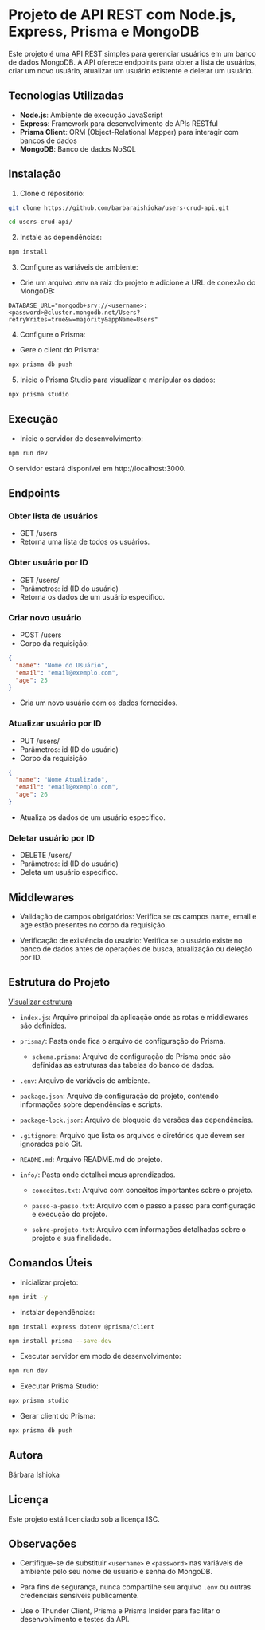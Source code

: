 # Projeto de API REST com Node.js, Express, Prisma e MongoDB

Este projeto é uma API REST simples para gerenciar usuários em um banco de dados MongoDB. A API oferece endpoints para obter a lista de usuários, criar um novo usuário, atualizar um usuário existente e deletar um usuário.

## Tecnologias Utilizadas

- **Node.js**: Ambiente de execução JavaScript
- **Express**: Framework para desenvolvimento de APIs RESTful
- **Prisma Client**: ORM (Object-Relational Mapper) para interagir com bancos de dados
- **MongoDB**: Banco de dados NoSQL

## Instalação

1. Clone o repositório:

```bash
git clone https://github.com/barbaraishioka/users-crud-api.git

cd users-crud-api/
```

2. Instale as dependências:

```bash
npm install
```

3. Configure as variáveis de ambiente:

- Crie um arquivo .env na raiz do projeto e adicione a URL de conexão do MongoDB:

```env
DATABASE_URL="mongodb+srv://<username>:<password>@cluster.mongodb.net/Users?retryWrites=true&w=majority&appName=Users"
```

4. Configure o Prisma:

- Gere o client do Prisma:

```bash
npx prisma db push
```

5. Inicie o Prisma Studio para visualizar e manipular os dados:

```bash
npx prisma studio
```

## Execução

- Inicie o servidor de desenvolvimento:

```bash
npm run dev
```

O servidor estará disponível em http://localhost:3000.

## Endpoints

### Obter lista de usuários

- GET /users
- Retorna uma lista de todos os usuários.

### Obter usuário por ID

- GET /users/
- Parâmetros: id (ID do usuário)
- Retorna os dados de um usuário específico.

### Criar novo usuário

- POST /users
- Corpo da requisição:

```json
{
  "name": "Nome do Usuário",
  "email": "email@exemplo.com",
  "age": 25
}
```

- Cria um novo usuário com os dados fornecidos.

### Atualizar usuário por ID

- PUT /users/
- Parâmetros: id (ID do usuário)
- Corpo da requisição

```json
{
  "name": "Nome Atualizado",
  "email": "email@exemplo.com",
  "age": 26
}
```

- Atualiza os dados de um usuário específico.

### Deletar usuário por ID

- DELETE /users/
- Parâmetros: id (ID do usuário)
- Deleta um usuário específico.

## Middlewares

- Validação de campos obrigatórios: Verifica se os campos name, email e age estão presentes no corpo da requisição.

- Verificação de existência do usuário: Verifica se o usuário existe no banco de dados antes de operações de busca, atualização ou deleção por ID.

## Estrutura do Projeto

[Visualizar estrutura](./directory_structure.md)

- `index.js`: Arquivo principal da aplicação onde as rotas e middlewares são definidos.

- `prisma/`: Pasta onde fica o arquivo de configuração do Prisma.

  - `schema.prisma`: Arquivo de configuração do Prisma onde são definidas as estruturas das tabelas do banco de dados.

- `.env`: Arquivo de variáveis de ambiente.

- `package.json`: Arquivo de configuração do projeto, contendo informações sobre dependências e scripts.

- `package-lock.json`: Arquivo de bloqueio de versões das dependências.

- `.gitignore`: Arquivo que lista os arquivos e diretórios que devem ser ignorados pelo Git.

- `README.md`: Arquivo README.md do projeto.

- `info/`: Pasta onde detalhei meus aprendizados.

  - `conceitos.txt`: Arquivo com conceitos importantes sobre o projeto.

  - `passo-a-passo.txt`: Arquivo com o passo a passo para configuração e execução do projeto.

  - `sobre-projeto.txt`: Arquivo com informações detalhadas sobre o projeto e sua finalidade.

## Comandos Úteis

- Inicializar projeto:

```bash
npm init -y
```

- Instalar dependências:

```bash
npm install express dotenv @prisma/client

npm install prisma --save-dev
```

- Executar servidor em modo de desenvolvimento:

```bash
npm run dev
```

- Executar Prisma Studio:

```bash
npx prisma studio
```

- Gerar client do Prisma:

```bash
npx prisma db push
```

## Autora

Bárbara Ishioka

## Licença

Este projeto está licenciado sob a licença ISC.

## Observações

- Certifique-se de substituir `<username>` e `<password>` nas variáveis de ambiente pelo seu nome de usuário e senha do MongoDB.

- Para fins de segurança, nunca compartilhe seu arquivo `.env` ou outras credenciais sensíveis publicamente.

- Use o Thunder Client, Prisma e Prisma Insider para facilitar o desenvolvimento e testes da API.
